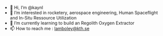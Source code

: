 - 👋 Hi, I’m @kaynl
- 👀 I’m interested in rocketery, aerospace engineering, Human Spaceflight and In-Situ Ressource Utilization
- 🌱 I’m currently learning to build an Regolith Oxygen Extractor
- 📫 How to reach me : lamboley@kth.se

